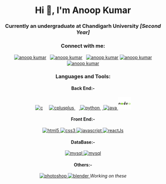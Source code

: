 <div align="center">
<h1 align="center">Hi 👋, I'm Anoop Kumar</h1>
<h3 align="center"><b>Currently an undergraduate at Chandigarh University <i>[Second Year]</i></b></h3>

<h3 align="center">Connect with me:</h3>
<p align="center">
<a href="https://www.linkedin.com/in/anoop--kumar/" target="blank"><img align="center" src="https://static-00.iconduck.com/assets.00/linkedin-icon-256x256-6yqakm7l.png" alt="anoop kumar" height="50" width="50" /></a>
&nbsp&nbsp<a href="https://www.facebook.com/Ak312002" target="blank"><img align="center" src="https://upload.wikimedia.org/wikipedia/commons/thumb/0/05/Facebook_Logo_%282019%29.png/1200px-Facebook_Logo_%282019%29.png" alt="anoop kumar" height="50" width="50" /></a>
&nbsp&nbsp<a href="https://www.instagram.com/anoopkumar_ak31/" target="blank"><img align="center" src="https://assets.stickpng.com/thumbs/580b57fcd9996e24bc43c521.png" alt="anoop kumar" height="50" width="50" /></a>
<a href="https://www.hackerrank.com/amit312002" target="blank"><img align="center" src="https://upload.wikimedia.org/wikipedia/commons/6/65/HackerRank_logo.png" alt="anoop kumar" height="60"/></a>
<a href="https://www.codechef.com/users/anoop_kumar31" target="blank"><img align="center" src="https://cdn.codechef.com/images/cc-logo.svg" alt="anoop kumar" height="50" /></a>
</p>
<h3>Languages and Tools:</h3>
<p >
<h4>Back End:-</h4>
<a href="https://www.cprogramming.com/" target="_blank" rel="noreferrer"> <img src="https://upload.wikimedia.org/wikipedia/commons/thumb/1/18/C_Programming_Language.svg/695px-C_Programming_Language.svg.png" alt="c"height="50"/></a>
&nbsp&nbsp&nbsp&nbsp<a href="https://www.w3schools.com/cpp/" target="_blank" rel="noreferrer"><img src="https://upload.wikimedia.org/wikipedia/commons/thumb/1/18/ISO_C%2B%2B_Logo.svg/1822px-ISO_C%2B%2B_Logo.svg.png" alt="cplusplus"height="50"/> </a>
&nbsp&nbsp&nbsp<a href="https://www.python.org" target="_blank" rel="noreferrer"> <img src="https://upload.wikimedia.org/wikipedia/commons/thumb/c/c3/Python-logo-notext.svg/1200px-Python-logo-notext.svg.png" alt="python" height="50"/> </a>
&nbsp<a href="https://www.java.com/en/" target="_blank" rel="noreferrer"> <img src="https://i.pinimg.com/originals/f1/ea/a7/f1eaa7278f64e27128e062a3de918265.png" alt="java" height="60"/> </a>
<a href="https://nodejs.org" target="_blank" rel="noreferrer"> <img src="https://raw.githubusercontent.com/devicons/devicon/master/icons/nodejs/nodejs-original-wordmark.svg" alt="nodejs" width="40" height="40"/></a>
<h4>Front End:-</h4>
<a href="https://www.w3.org/html/" target="_blank" rel="noreferrer"> <img src="https://www.w3.org/html/logo/downloads/HTML5_Logo_512.png" alt="html5" width="40" height="40"/> </a>
<a href="https://www.w3schools.com/css/" target="_blank" rel="noreferrer"> <img src="https://www.freepnglogos.com/uploads/html5-logo-png/html5-logo-css-logo-png-transparent-svg-vector-bie-supply-9.png" alt="css3" width="40" height="40"/> </a>
<a href="https://developer.mozilla.org/en-US/docs/Web/JavaScript" target="_blank" rel="noreferrer"> <img src="https://www.freepnglogos.com/uploads/javascript-png/javascript-vector-logo-yellow-png-transparent-javascript-vector-12.png" alt="javascript" width="40" height="40"/> </a>
<a href="https://reactjs.org/" target="_blank" rel="noreferrer"> <img src="https://upload.wikimedia.org/wikipedia/commons/thumb/a/a7/React-icon.svg/2300px-React-icon.svg.png" alt="reactJs" width="50" height="40"/> </a>
<h4>DataBase:-</h4>
<a href="https://www.mysql.com/" target="_blank" rel="noreferrer"> <img src="https://seeklogo.com/images/M/MySQL-logo-F6FF285A58-seeklogo.com.png" alt="mysql" width="40" height="40"/> </a>
 <a href="https://www.oracle.com/" target="_blank" rel="noreferrer"> <img src="https://logos-world.net/wp-content/uploads/2020/09/Oracle-Symbol.png" alt="mysql" width="40" height="40"/> </a>
<h4>Others:-</h4>
<a href="https://www.photoshop.com/en" target="_blank" rel="noreferrer"> <img src="https://logodownload.org/wp-content/uploads/2019/10/adobe-photoshop-logo-0.png" alt="photoshop" width="40" height="40"/> </a> 
<a href="https://www.blender.org/" target="_blank" rel="noreferrer"> <img src="https://download.blender.org/branding/community/blender_community_badge_white.svg" alt="blender" width="40" height="40"/> </a> <i>Working on these</i>
</p>
</div>
